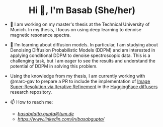 
<h1 align="center">Hi 👋, I'm Basab (She/her)</h1>


- 🔭 I am working on my master's thesis at the Technical University of Munich. In my thesis, I focus on using deep learning to denoise magnetic resonance spectra.
- 🌱 I’m learning about diffusion models. In particular, I am studying about Denoising Diffusion Probabilistic Models (DDPM) and am interested in applying conditional DDPM to denoise spectroscopic data. This is a challenging task, but I am eager to see the results and understand the potential of DDPM in solving this problem.
- Using the knowledge from my thesis, I am currently working with @marc-gav to prepare a PR to include the implementation of [Image Super-Resolution via Iterative Refinement](https://iterative-refinement.github.io) in the [HuggingFace diffusers](https://github.com/huggingface/diffusers) research repository.


- 📫 How to reach me:
  - *basabdatta.gupta@tum.de*
  - *https://www.linkedin.com/in/basabgupta/*
